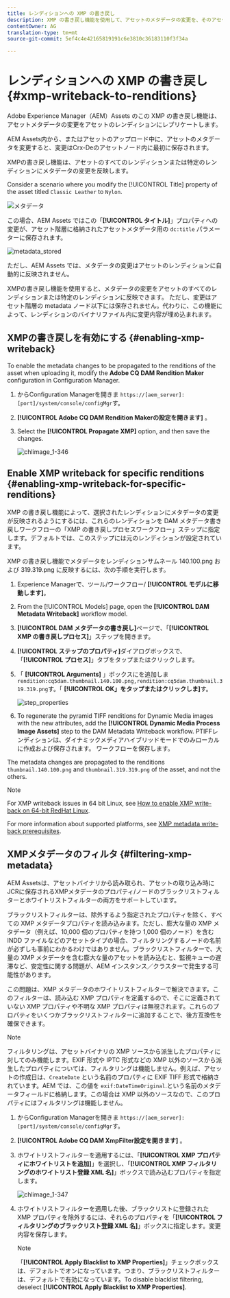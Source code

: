 ```yaml
---
title: レンディションへの XMP の書き戻し
description: XMP の書き戻し機能を使用して、アセットのメタデータの変更を、そのアセットのすべてのレンディションまたは特定のレンディションに反映させる方法を学習します。
contentOwner: AG
translation-type: tm+mt
source-git-commit: 5ef4c4e42165819191c6e3810c36183110f3f34a

---
```



# レンディションへの XMP の書き戻し {#xmp-writeback-to-renditions}

Adobe Experience Manager（AEM）Assets のこの XMP の書き戻し機能は、アセットメタデータの変更をアセットのレンディションにレプリケートします。

AEM Assets内から、またはアセットのアップロード中に、アセットのメタデータを変更すると、変更はCrx-Deのアセットノード内に最初に保存されます。

XMPの書き戻し機能は、アセットのすべてのレンディションまたは特定のレンディションにメタデータの変更を反映します。

Consider a scenario where you modify the [!UICONTROL Title] property of the asset titled `Classic Leather` to `Nylon`.

![メタデータ](assets/metadata.png)

この場合、AEM Assets ではこの「**[!UICONTROL タイトル]**」プロパティへの変更が、アセット階層に格納されたアセットメタデータ用の `dc:title` パラメーターに保存されます。

![metadata_stored](assets/metadata_stored.png)

ただし、AEM Assets では、メタデータの変更はアセットのレンディションに自動的に反映されません。

XMPの書き戻し機能を使用すると、メタデータの変更をアセットのすべてのレンディションまたは特定のレンディションに反映できます。 ただし、変更はアセット階層の metadata ノード以下には保存されません。代わりに、この機能によって、レンディションのバイナリファイル内に変更内容が埋め込まれます。

## XMPの書き戻しを有効にする {#enabling-xmp-writeback}

To enable the metadata changes to be propagated to the renditions of the asset when uploading it, modify the **Adobe CQ DAM Rendition Maker** configuration in Configuration Manager.

1. からConfiguration Managerを開きま `https://[aem_server]:[port]/system/console/configMgr`す。
1. **[!UICONTROL Adobe CQ DAM Rendition Makerの設定を開きます]** 。
1. Select the **[!UICONTROL Propagate XMP]** option, and then save the changes.

   ![chlimage_1-346](assets/chlimage_1-346.png)

## Enable XMP writeback for specific renditions {#enabling-xmp-writeback-for-specific-renditions}

XMP の書き戻し機能によって、選択されたレンディションにメタデータの変更が反映されるようにするには、これらのレンディションを DAM メタデータ書き戻しワークフローの「XMP の書き戻しプロセスワークフロー」ステップに指定します。デフォルトでは、このステップには元のレンディションが設定されています。

XMP の書き戻し機能でメタデータをレンディションサムネール 140.100.png および 319.319.png に反映するには、次の手順を実行します。

1. Experience Managerで、ツール/ワークフロー/ **[!UICONTROL モデルに移動します]**。
1. From the [!UICONTROL Models] page, open the **[!UICONTROL DAM Metadata Writeback]** workflow model.
1. **[!UICONTROL DAM メタデータの書き戻し]**&#x200B;ページで、「**[!UICONTROL XMP の書き戻しプロセス]**」ステップを開きます。
1. **[!UICONTROL ステップのプロパティ]**&#x200B;ダイアログボックスで、「**[!UICONTROL プロセス]**」タブをタップまたはクリックします。
1. 「 **[!UICONTROL Arguments]** 」ボックスにを追加しま `rendition:cq5dam.thumbnail.140.100.png,rendition:cq5dam.thumbnail.319.319.png`す。「 **[!UICONTROL OK」をタップまたはクリックしま]**&#x200B;す。

   ![step_properties](assets/step_properties.png)

1. To regenerate the pyramid TIFF renditions for Dynamic Media images with the new attributes, add the **[!UICONTROL Dynamic Media Process Image Assets]** step to the DAM Metadata Writeback workflow.
PTIFFレンディションは、ダイナミックメディアハイブリッドモードでのみローカルに作成および保存されます。 ワークフローを保存します。

The metadata changes are propagated to the renditions `thumbnail.140.100.png` and `thumbnail.319.319.png` of the asset, and not the others.

>[!NOTE]
>
>For XMP writeback issues in 64 bit Linux, see [How to enable XMP write-back on 64-bit RedHat Linux](https://helpx.adobe.com/experience-manager/kb/enable-xmp-write-back-64-bit-redhat.html).
>
>For more information about supported platforms, see [XMP metadata write-back prerequisites](/help/sites-deploying/technical-requirements.md#requirements-for-aem-assets-xmp-metadata-write-back).

## XMPメタデータのフィルタ {#filtering-xmp-metadata}

AEM Assetsは、アセットバイナリから読み取られ、アセットの取り込み時にJCRに保存されるXMPメタデータのプロパティ/ノードのブラックリストフィルターとホワイトリストフィルターの両方をサポートしています。

ブラックリストフィルターは、除外するよう指定されたプロパティを除く、すべての XMP メタデータプロパティを読み込みます。ただし、膨大な量の XMP メタデータ（例えば、10,000 個のプロパティを持つ 1,000 個のノード）を含む INDD ファイルなどのアセットタイプの場合、フィルタリングするノードの名前が必ずしも事前にわかるわけではありません。ブラックリストフィルターで、大量の XMP メタデータを含む膨大な量のアセットを読み込むと、監視キューの遅滞など、安定性に関する問題が、AEM インスタンス／クラスターで発生する可能性があります。

この問題は、XMP メタデータのホワイトリストフィルターで解決できます。このフィルターは、読み込む XMP プロパティを定義するので、そこに定義されていない XMP プロパティや不明な XMP プロパティは無視されます。これらのプロパティをいくつかブラックリストフィルターに追加することで、後方互換性を確保できます。

>[!NOTE]
>
>フィルタリングは、アセットバイナリの XMP ソースから派生したプロパティに対してのみ機能します。EXIF 形式や IPTC 形式などの XMP 以外のソースから派生したプロパティについては、フィルタリングは機能しません。例えば、アセットの作成日は、`CreateDate` という名前のプロパティに EXIF TIFF 形式で格納されています。AEM では、この値を `exif:DateTimeOriginal`.という名前のメタデータフィールドに格納します。この場合は XMP 以外のソースなので、このプロパティにはフィルタリングは機能しません。

1. からConfiguration Managerを開きま `https://[aem_server]:[port]/system/console/configMgr`す。
1. **[!UICONTROL Adobe CQ DAM XmpFilter設定を開きます]** 。
1. ホワイトリストフィルターを適用するには、「**[!UICONTROL XMP プロパティにホワイトリストを追加]**」を選択し、「**[!UICONTROL XMP フィルタリングのホワイトリスト登録 XML 名]**」ボックスで読み込むプロパティを指定します。

   ![chlimage_1-347](assets/chlimage_1-347.png)

1. ホワイトリストフィルターを適用した後、ブラックリストに登録された XMP プロパティを除外するには、それらのプロパティを「**[!UICONTROL フィルタリングのブラックリスト登録 XML 名]**」ボックスに指定します。変更内容を保存します。

   >[!NOTE]
   >
   >「**[!UICONTROL Apply Blacklist to XMP Properties]**」チェックボックスは、デフォルトでオンになっています。つまり、ブラックリストフィルターは、デフォルトで有効になっています。To disable blacklist filtering, deselect **[!UICONTROL Apply Blacklist to XMP Properties]**.
